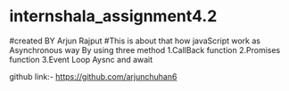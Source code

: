 ﻿# internshala_assignment4.2
#created BY Arjun Rajput
#This is about that how javaScript work as Asynchronous way
By using three method
1.CallBack function
2.Promises function 
3.Event Loop
Aysnc and await 

github link:-
https://github.com/arjunchuhan6
